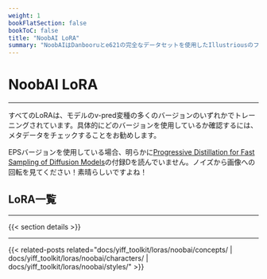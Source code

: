 ```yaml
---
weight: 1
bookFlatSection: false
bookToC: false
title: "NoobAI LoRA"
summary: "NoobAIはDanbooruとe621の完全なデータセットを使用したIllustriousのファインチューニングモデルです。モデルには`eps`と`v-prediction`の2つのバージョンがあります。特に指定がない限り、現在v-pred 0.65Sバージョンのトレーニングを行っています。"
---
```


<!--markdownlint-disable MD025 -->

# NoobAI LoRA

---

すべてのLoRAは、モデルのv-pred変種の多くのバージョンのいずれかでトレーニングされています。具体的にどのバージョンを使用しているか確認するには、メタデータをチェックすることをお勧めします。

EPSバージョンを使用している場合、明らかに[Progressive Distillation for Fast Sampling of Diffusion Models](https://arxiv.org/pdf/2202.00512)の付録Dを読んでいません。ノイズから画像への回転を見てください！素晴らしいですよね！

## LoRA一覧

---

{{< section details >}}

---

<!--
HUGO_SEARCH_EXCLUDE_START
-->
{{< related-posts related="docs/yiff_toolkit/loras/noobai/concepts/ | docs/yiff_toolkit/loras/noobai/characters/ | docs/yiff_toolkit/loras/noobai/styles/" >}}
<!--
HUGO_SEARCH_EXCLUDE_END
-->
